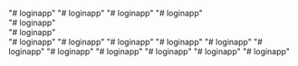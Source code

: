 "# loginapp" 
"# loginapp" 
"# loginapp" 
"# loginapp"  
"# loginapp"  
"# loginapp"  
"# loginapp" 
"# loginapp" 
"# loginapp" 
"# loginapp" 
"# loginapp" 
"# loginapp" 
"# loginapp" 
"# loginapp" 
"# loginapp" 
"# loginapp" 
"# loginapp" 
